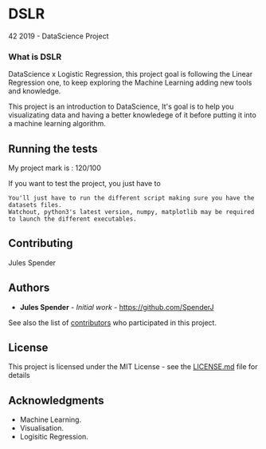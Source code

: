 # DSLR
42 2019 - DataScience Project

### What is DSLR

DataScience x Logistic Regression, this project goal is following the Linear Regression one, to keep exploring the Machine Learning adding new tools and knowledge.

This project is an introduction to DataScience, It's goal is to help you visualizating data and having a better knowledege of it before putting it into a machine learning algorithm.

## Running the tests

My project mark is : 120/100

If you want to test the project, you just have to


```
You'll just have to run the different script making sure you have the datasets files.
Watchout, python3's latest version, numpy, matplotlib may be required to launch the different executables.
```

## Contributing

Jules Spender

## Authors

* **Jules Spender** - *Initial work* - https://github.com/SpenderJ

See also the list of [contributors](https://github.com/your/project/contributors) who participated in this project.

## License

This project is licensed under the MIT License - see the [LICENSE.md](LICENSE.md) file for details

## Acknowledgments

* Machine Learning.
* Visualisation.
* Logisitic Regression.
